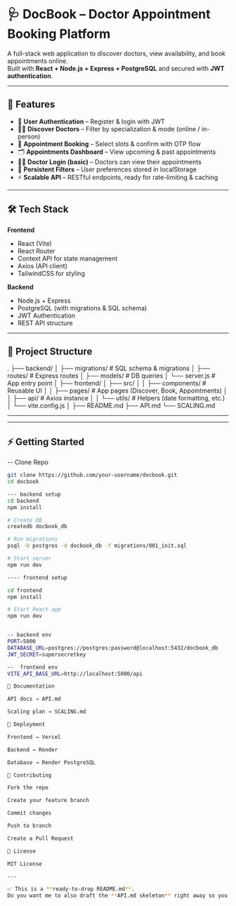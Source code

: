 # 🩺 DocBook – Doctor Appointment Booking Platform

A full-stack web application to discover doctors, view availability, and book appointments online.  
Built with **React + Node.js + Express + PostgreSQL** and secured with **JWT authentication**.

---

## 🚀 Features

- 🔐 **User Authentication** – Register & login with JWT
- 👩‍⚕️ **Discover Doctors** – Filter by specialization & mode (online / in-person)
- 📅 **Appointment Booking** – Select slots & confirm with OTP flow
- 🗂 **Appointments Dashboard** – View upcoming & past appointments
- 👨‍⚕️ **Doctor Login (basic)** – Doctors can view their appointments
- 💾 **Persistent Filters** – User preferences stored in localStorage
- ⚡ **Scalable API** – RESTful endpoints, ready for rate-limiting & caching

---

## 🛠️ Tech Stack

**Frontend**

- React (Vite)
- React Router
- Context API for state management
- Axios (API client)
- TailwindCSS for styling

**Backend**

- Node.js + Express
- PostgreSQL (with migrations & SQL schema)
- JWT Authentication
- REST API structure

---

## 📂 Project Structure

.
├── backend/
│ ├── migrations/ # SQL schema & migrations
│ ├── routes/ # Express routes
│ ├── models/ # DB queries
│ └── server.js # App entry point
│
├── frontend/
│ ├── src/
│ │ ├── components/ # Reusable UI
│ │ ├── pages/ # App pages (Discover, Book, Appointments)
│ │ ├── api/ # Axios instance
│ │ └── utils/ # Helpers (date formatting, etc.)
│ └── vite.config.js
│
├── README.md
├── API.md
└── SCALING.md

---

---

## ⚡ Getting Started

-- Clone Repo

```bash
git clone https://github.com/your-username/docbook.git
cd docbook

--- backend setup
cd backend
npm install

# Create DB
createdb docbook_db

# Run migrations
psql -U postgres -d docbook_db -f migrations/001_init.sql

# Start server
npm run dev

---- frontend setup

cd frontend
npm install

# Start React app
npm run dev


-- backend env
PORT=5000
DATABASE_URL=postgres://postgres:password@localhost:5432/docbook_db
JWT_SECRET=supersecretkey

--  frontend env
VITE_API_BASE_URL=http://localhost:5000/api

📖 Documentation

API docs → API.md

Scaling plan → SCALING.md

🚀 Deployment

Frontend → Vercel

Backend → Render

Database → Render PostgreSQL

🤝 Contributing

Fork the repo

Create your feature branch

Commit changes

Push to branch

Create a Pull Request

📌 License

MIT License

---

✅ This is a **ready-to-drop README.md**.
Do you want me to also draft the **API.md skeleton** right away so you don’t waste time later, and you just fill in endpoints tomorrow?
```
